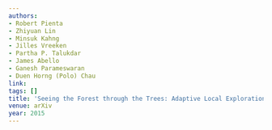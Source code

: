 ```yaml
---
authors:
- Robert Pienta
- Zhiyuan Lin
- Minsuk Kahng
- Jilles Vreeken
- Partha P. Talukdar
- James Abello
- Ganesh Parameswaran
- Duen Horng (Polo) Chau
link:
tags: []
title: 'Seeing the Forest through the Trees: Adaptive Local Exploration of Large Graphs.'
venue: arXiv
year: 2015
---
```

